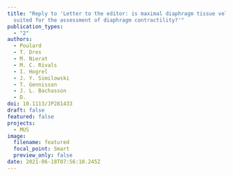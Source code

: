 ```yaml
---
title: "Reply to 'Letter to the editor: is maximal diaphragm tissue velocity
  suited for the assessment of diaphragm contractility?'"
publication_types:
  - "2"
authors:
  - Poulard
  - T. Dres
  - M. Nierat
  - M. C. Rivals
  - I. Hogrel
  - J. Y. Similowski
  - T. Gennisson
  - J. L. Bachasson
  - D.
doi: 10.1113/JP281433
draft: false
featured: false
projects:
  - MUS
image:
  filename: featured
  focal_point: Smart
  preview_only: false
date: 2021-06-18T07:56:10.245Z
---
```


